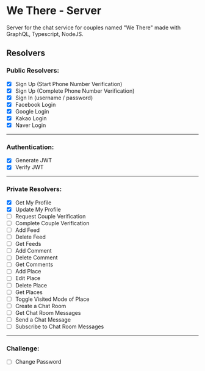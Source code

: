 # We There - Server

Server for the chat service for couples named "We There" made with GraphQL, Typescript, NodeJS.

## Resolvers

### Public Resolvers:

- [x] Sign Up (Start Phone Number Verification)
- [x] Sign Up (Complete Phone Number Verification)
- [x] Sign In (username / password)
- [x] Facebook Login
- [x] Google Login
- [x] Kakao Login
- [x] Naver Login

---

### Authentication:

- [x] Generate JWT
- [x] Verify JWT

---

### Private Resolvers:

- [x] Get My Profile
- [x] Update My Profile
- [ ] Request Couple Verification
- [ ] Complete Couple Verification
- [ ] Add Feed
- [ ] Delete Feed
- [ ] Get Feeds
- [ ] Add Comment
- [ ] Delete Comment
- [ ] Get Comments
- [ ] Add Place
- [ ] Edit Place
- [ ] Delete Place
- [ ] Get Places
- [ ] Toggle Visited Mode of Place
- [ ] Create a Chat Room
- [ ] Get Chat Room Messages
- [ ] Send a Chat Message
- [ ] Subscribe to Chat Room Messages

---

### Challenge:

- [ ] Change Password

